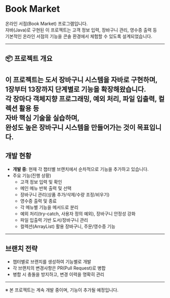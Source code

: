 # Book Market

온라인 서점(Book Market) 프로그램입니다.  
자바(Java)로 구현된 이 프로젝트는 고객 정보 입력, 장바구니 관리, 영수증 출력 등  
기본적인 온라인 서점의 기능을 콘솔 환경에서 체험할 수 있도록 설계되었습니다.

---

## 📦 프로젝트 개요

이 프로젝트는 **도서 장바구니 시스템**을 자바로 구현하며,  
1장부터 13장까지 단계별로 기능을 확장해왔습니다.  
각 장마다 객체지향 프로그래밍, 예외 처리, 파일 입출력, 컬렉션 활용 등  
자바 핵심 기술을 실습하며,  
완성도 높은 장바구니 시스템을 만들어가는 것이 목표입니다.
---

## 개발 현황

- **개발 중**: 현재 각 챕터별 브랜치에서 순차적으로 기능을 추가하고 있습니다.
- 주요 기능(진행 상황)
  - 고객 정보 입력 및 확인
  - 메인 메뉴 반복 출력 및 선택
  - 장바구니 관리(상품 추가/삭제/수량 조정/비우기)
  - 영수증 출력 및 종료
  - 각 메뉴별 기능을 메서드로 분리
  - 예외 처리(try-catch, 사용자 정의 예외), 장바구니 안정성 강화
  - 파일 입출력 기반 도서/장바구니 관리
  - 컬렉션(ArrayList) 활용 장바구니, 주문/영수증 기능

---

## 브랜치 전략

- 챕터별로 브랜치를 생성하여 기능별로 개발
- 각 브랜치의 변경사항은 PR(Pull Request)로 병합
- 병합 시 충돌을 방지하고, 변경 이력을 명확히 관리

---

※ 본 프로젝트는 계속 개발 중이며, 기능이 추가될 예정입니다.
